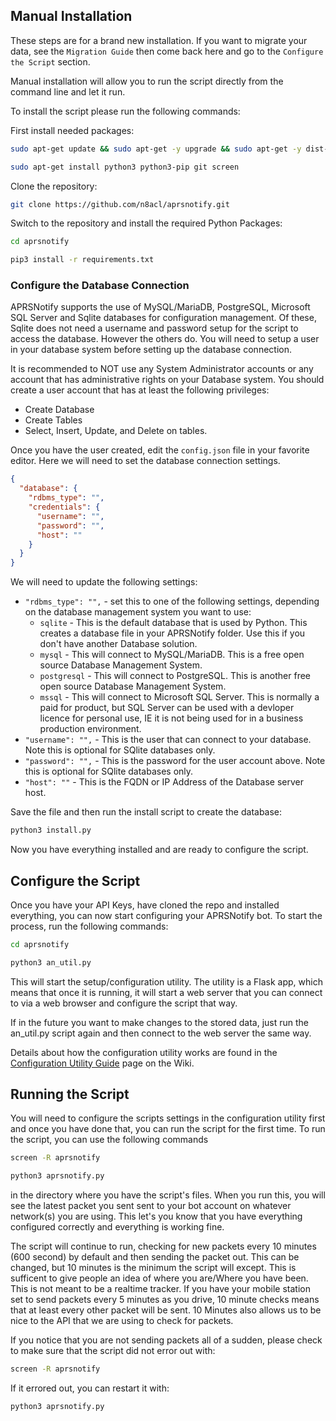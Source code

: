 ## Manual Installation

These steps are for a brand new installation. If you want to migrate your data, see the ```Migration Guide``` then come back here and go to the ```Configure the Script``` section.

Manual installation will allow you to run the script directly from the command line and let it run.

To install the script please run the following commands:

First install needed packages:

```bash
sudo apt-get update && sudo apt-get -y upgrade && sudo apt-get -y dist-upgrade

sudo apt-get install python3 python3-pip git screen
```

Clone the repository:

```bash
git clone https://github.com/n8acl/aprsnotify.git
```

Switch to the repository and install the required Python Packages:

```bash
cd aprsnotify

pip3 install -r requirements.txt
```
### Configure the Database Connection

APRSNotify supports the use of MySQL/MariaDB, PostgreSQL, Microsoft SQL Server and Sqlite databases for configuration management. Of these, Sqlite does not need a username and password setup for the script to access the database. However the others do. You will need to setup a user in your database system before setting up the database connection.

It is recommended to NOT use any System Administrator accounts or any account that has administrative rights on your Database system. You should create a user account that has at least the following privileges:
- Create Database
- Create Tables
- Select, Insert, Update, and Delete on tables.

Once you have the user created, edit the ```config.json``` file in your favorite editor. Here we will need to set the database connection settings. 

```json
{
  "database": {
    "rdbms_type": "",
    "credentials": {
      "username": "",
      "password": "",
      "host": ""
    }
  }
}
```

We will need to update the following settings:

- ```"rdbms_type": "",``` - set this to one of the following settings, depending on the database management system you want to use:
    - ```sqlite``` - This is the default database that is used by Python. This creates a database file in your APRSNotify folder. Use this if you don't have another Database solution.
    - ```mysql``` - This will connect to MySQL/MariaDB. This is a free open source Database Management System.
    - ```postgresql``` - This will connect to PostgreSQL. This is another free open source Database Management System.
    - ```mssql``` - This will connect to Microsoft SQL Server. This is normally a paid for product, but SQL Server can be used with a devloper licence for personal use, IE it is not being used for in a business production environment.
- ```"username": "",``` - This is the user that can connect to your database. Note this is optional for SQlite databases only.
- ```"password": "",``` - This is the password for the user account above. Note this is optional for SQlite databases only.
- ```"host": ""``` - This is the FQDN or IP Address of the Database server host.

Save the file and then run the install script to create the database:

```bash
python3 install.py
```

Now you have everything installed and are ready to configure the script.

## Configure the Script
Once you have your API Keys, have cloned the repo and installed everything, you can now start configuring your APRSNotify bot. To start the process, run the following commands:

```bash
cd aprsnotify

python3 an_util.py
```

This will start the setup/configuration utility. The utility is a Flask app, which means that once it is running, it will start a web server that you can connect to via a web browser and configure the script that way.

If in the future you want to make changes to the stored data, just run the an_util.py script again and then connect to the web server the same way.

Details about how the configuration utility works are found in the [Configuration Utility Guide](https://github.com/n8acl/aprsnotify/wiki/Configuration-Utility-Walkthrough) page on the Wiki.

## Running the Script
You will need to configure the scripts settings in the configuration utility first and once you have done that, you can run the script for the first time. To run the script, you can use the following commands

```bash
screen -R aprsnotify

python3 aprsnotify.py
```

in the directory where you have the script's files. When you run this, you will see the latest packet you sent sent to your bot account on whatever network(s) you are using. This let's you know that you have everything configured correctly and everything is working fine.

The script will continue to run, checking for new packets every 10 minutes (600 second) by default and then sending the packet out. This can be changed, but 10 minutes is the minimum the script will except. This is sufficent to give people an idea of where you are/Where you have been. This is not meant to be a realtime tracker. If you have your mobile station set to send packets every 5 minutes as you drive, 10 minute checks means that at least every other packet will be sent. 10 Minutes also allows us to be nice to the API that we are using to check for packets.

If you notice that you are not sending packets all of a sudden, please check to make sure that the script did not error out with:

```bash
screen -R aprsnotify
```

If it errored out, you can restart it with:

```bash
python3 aprsnotify.py
```